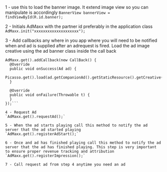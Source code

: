 1 - use this to load the banner image. It extend image view so you can manipulate is accordingly
`BannerView bannerView = findViewById(R.id.banner);`

2 - Initials AdMaxx with the partner id preferably in the application class
`AdMaxx.init("xxxxxxxxxxxxxxxxxxxx");`

3 - Add callbacks any where in you app where you will need to be notified  when and ad is supplied after an adrequest is fired. Load the ad image creative using the ad banner class inside the call back
```
AdMaxx.get().addCallback(new CallBack() {
  @Override
  public void onSuccess(Ad ad) {
    Picasso.get().load(ad.getCompanionAd().getStaticResource().getCreative()).into(bannerView);
  }

  @Override
  public void onFailure(Throwable t) {
  }
});```

4 - Request Ad
`AdMaxx.get().requestAd();`

5 - When the ad starts playing call this method to notify the ad server that the ad started playing
`AdMaxx.get().registerAdStart();`

6 - Once and ad has finished playing call this method to notify the ad server that the ad has finished playing. This step is very important to ensure proper revenue tracking and attribution
`AdMaxx.get().registerImpression();`

7 - Call request ad from step 4 anytime you need an ad
